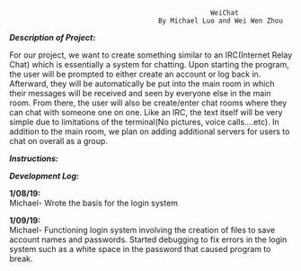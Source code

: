                                                      
                                                      WeiChat
                                         By Michael Luo and Wei Wen Zhou
**_Description of Project:_**

For our project, we want to create something similar to an IRC(Internet Relay Chat) which is essentially a system for chatting.  Upon starting the program, the user will be prompted to either create an account or log back in.  Afterward, they will be automatically be put into the main room in which their messages will be received and seen by everyone else in the main room.  From there, the user will also be create/enter chat rooms where they can chat with someone one on one.  Like an IRC, the text itself will be very simple due to limitations of the terminal(No pictures, voice calls….etc).  In addition to the main room, we plan on adding additional servers for users to chat on overall as a group.

**_Instructions:_**

**_Development Log:_**

**1/08/19:**     
Michael- Wrote the basis for the login system     

**1/09/19:**     
Michael- Functioning login system involving the creation of files to save account names and passwords.  Started debugging to fix errors in the login system such as a white space in the password that caused program to break.
